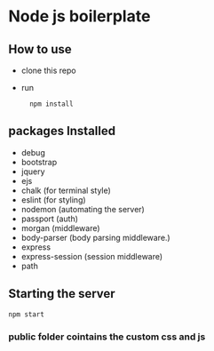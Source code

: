 # Node js boilerplate

## How to use
  
- clone this repo
- run
  
        npm install


## packages Installed

- debug
- bootstrap
- jquery
- ejs
- chalk (for terminal style)
- eslint (for styling)
- nodemon (automating the server)
- passport (auth)
- morgan (middleware)
- body-parser (body parsing middleware.)
- express
- express-session (session middleware)
- path

## Starting the server

    npm start

### public folder cointains the custom css and js
